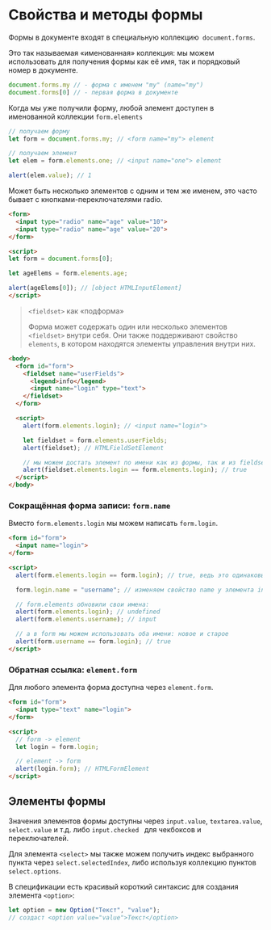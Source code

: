 # Свойства и методы формы

Формы в документе входят в специальную коллекцию` document.forms`.

Это так называемая «именованная» коллекция: мы можем использовать для получения формы 
как её имя, так и порядковый номер в документе.

```js
document.forms.my // - форма с именем "my" (name="my")
document.forms[0] // - первая форма в документе
```

Когда мы уже получили форму, любой элемент доступен в именованной коллекции `form.elements`
```js
// получаем форму
let form = document.forms.my; // <form name="my"> element

// получаем элемент
let elem = form.elements.one; // <input name="one"> element

alert(elem.value); // 1
```

Может быть несколько элементов с одним и тем же именем, это часто бывает с кнопками-переключателями radio.
```html
<form>
  <input type="radio" name="age" value="10">
  <input type="radio" name="age" value="20">
</form>

<script>
let form = document.forms[0];

let ageElems = form.elements.age;

alert(ageElems[0]); // [object HTMLInputElement]
</script>
```

> `<fieldset>` как «подформа»
> 
> Форма может содержать один или несколько элементов `<fieldset>` внутри себя. 
> Они также поддерживают свойство `elements`, 
> в котором находятся элементы управления внутри них.
> 
```html
<body>
  <form id="form">
    <fieldset name="userFields">
      <legend>info</legend>
      <input name="login" type="text">
    </fieldset>
  </form>

  <script>
    alert(form.elements.login); // <input name="login">

    let fieldset = form.elements.userFields;
    alert(fieldset); // HTMLFieldSetElement

    // мы можем достать элемент по имени как из формы, так и из fieldset с ним
    alert(fieldset.elements.login == form.elements.login); // true
  </script>
</body>
```

### Сокращённая форма записи: `form.name`

Вместо `form.elements.login` мы можем написать `form.login`.

```html
<form id="form">
  <input name="login">
</form>

<script>
  alert(form.elements.login == form.login); // true, ведь это одинаковые <input>

  form.login.name = "username"; // изменяем свойство name у элемента input

  // form.elements обновили свои имена:
  alert(form.elements.login); // undefined
  alert(form.elements.username); // input

  // а в form мы можем использовать оба имени: новое и старое
  alert(form.username == form.login); // true
</script>
```

### Обратная ссылка: `element.form`

Для любого элемента форма доступна через `element.form`.
```html
<form id="form">
  <input type="text" name="login">
</form>

<script>
  // form -> element
  let login = form.login;

  // element -> form
  alert(login.form); // HTMLFormElement
</script>
```

## Элементы формы

Значения элементов формы доступны через `input.value`, `textarea.value`, `select.value` и т.д. либо `input.checked `
для чекбоксов и переключателей.

Для элемента `<select>` мы также можем получить индекс выбранного пункта через `select.selectedIndex`, либо 
используя коллекцию пунктов `select.options`.

В спецификации есть красивый короткий синтаксис для создания элемента `<option>`:

```js
let option = new Option("Текст", "value");
// создаст <option value="value">Текст</option>
```

